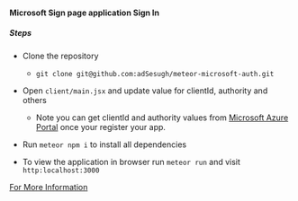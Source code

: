 #### Microsoft Sign page application Sign In

##### Steps
- Clone the repository
  - `git clone git@github.com:adSesugh/meteor-microsoft-auth.git`

- Open `client/main.jsx` and update value for clientId, authority and others 
  - Note you can get clientId and authority values from [Microsoft Azure Portal](https://portal.azure.com) once your register your app.

- Run `meteor npm i` to install all dependencies


- To view the application in browser run `meteor run` and visit `http:localhost:3000`


[For More Information](https://www.npmjs.com/package/@azure/msal-react)